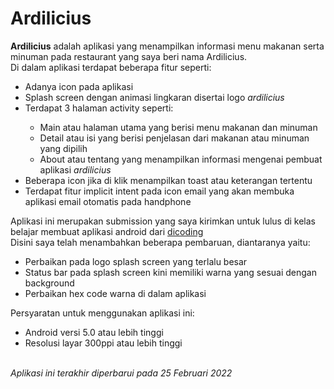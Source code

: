 # Ardilicius
<b>Ardilicius</b> adalah aplikasi yang menampilkan informasi menu makanan serta minuman pada restaurant yang saya beri nama Ardilicius. <br>Di dalam aplikasi terdapat beberapa fitur seperti:
<ul>
  <li>Adanya icon pada aplikasi</li>
  <li>Splash screen dengan animasi lingkaran disertai logo <i>ardilicius</i></li>
  <li>Terdapat 3 halaman activity seperti:</li>
    <ul>
      <li>Main atau halaman utama yang berisi menu makanan dan minuman</li>
      <li>Detail atau isi yang berisi penjelasan dari makanan atau minuman yang dipilih</li>
      <li>About atau tentang yang menampilkan informasi mengenai pembuat aplikasi <i>ardilicius</i></li>
    </ul>
  <li>Beberapa icon jika di klik menampilkan toast atau keterangan tertentu</li>
  <li>Terdapat fitur implicit intent pada icon email yang akan membuka aplikasi email otomatis pada handphone</li>
</ul> 
Aplikasi ini merupakan submission yang saya kirimkan untuk lulus di kelas belajar membuat aplikasi android dari <a href="https://www.dicoding.com">dicoding</a>
<br>Disini saya telah menambahkan beberapa pembaruan, diantaranya yaitu:</br>
<ul>
  <li>Perbaikan pada logo splash screen yang terlalu besar</li>
  <li>Status bar pada splash screen kini memiliki warna yang sesuai dengan background</li>
  <li>Perbaikan hex code warna di dalam aplikasi</li>
</ul>
Persyaratan untuk menggunakan aplikasi ini:
<ul>
  <li>Android versi 5.0 atau lebih tinggi</li>
  <li>Resolusi layar 300ppi atau lebih tinggi</li>
</ul>
<br><i>Aplikasi ini terakhir diperbarui pada 25 Februari 2022</i>
